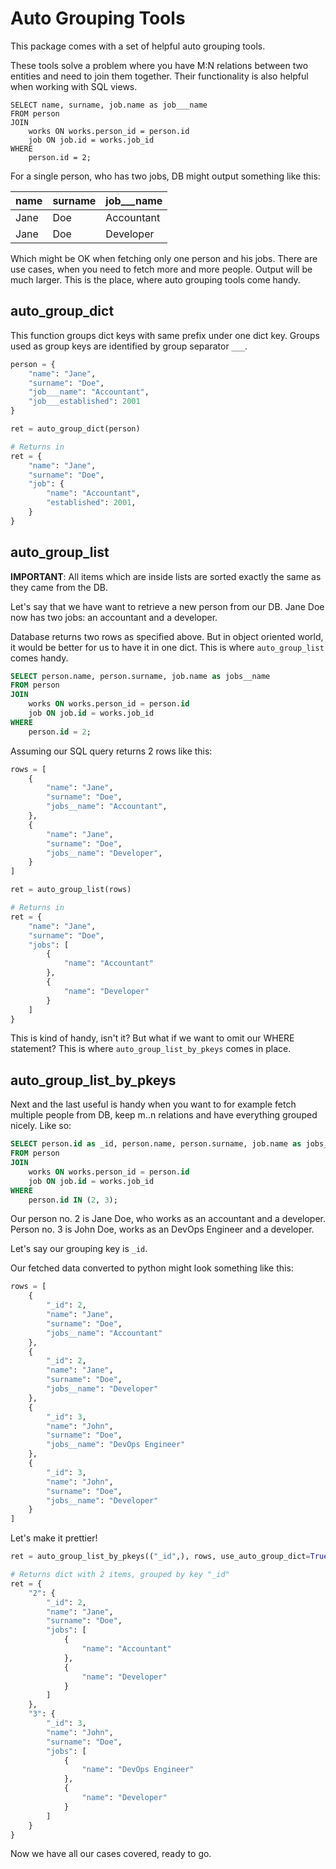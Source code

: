 # Auto Grouping Tools
This package comes with a set of helpful auto grouping tools.

These tools solve a problem where you have M:N relations between two entities and need to join them together.  Their functionality is also helpful when working with SQL views.

```mysql
SELECT name, surname, job.name as job___name
FROM person
JOIN
    works ON works.person_id = person.id
    job ON job.id = works.job_id
WHERE
    person.id = 2;
``` 

For a single person, who has two jobs, DB might output something like this:

| name        | surname        | job___name |
| ----------- | -------------- | ---------- |
| Jane        | Doe            | Accountant |
| Jane        | Doe            | Developer  |

 
Which might be OK when fetching only one person and his jobs. There are use cases, when you need to fetch more and more people. Output will be much larger. This is the place, where auto grouping tools come handy.
 
## auto_group_dict
This function groups dict keys with same prefix under one dict key. Groups used as group keys are identified by group separator `___`.
 
```python
person = {
    "name": "Jane",
    "surname": "Doe",
    "job___name": "Accountant",
    "job___established": 2001
}

ret = auto_group_dict(person)

# Returns in
ret = {
    "name": "Jane",
    "surname": "Doe",
    "job": {
        "name": "Accountant",
        "established": 2001,
    }
}
```
 
## auto_group_list
__IMPORTANT__: All items which are inside lists are sorted exactly the same as they came from the DB.

Let's say that we have want to retrieve a new person from our DB. Jane Doe now has two jobs: an accountant and a developer.

Database returns two rows as specified above. But in object oriented world, it would be better for us to have it in one dict. This is where `auto_group_list` comes handy.

```sql
SELECT person.name, person.surname, job.name as jobs__name
FROM person
JOIN
    works ON works.person_id = person.id
    job ON job.id = works.job_id
WHERE
    person.id = 2;
```

Assuming our SQL query returns 2 rows like this: 

```python
rows = [
    {
        "name": "Jane",
        "surname": "Doe",
        "jobs__name": "Accountant",
    },
    {
        "name": "Jane",
        "surname": "Doe",
        "jobs__name": "Developer",
    }
]

ret = auto_group_list(rows)

# Returns in
ret = {
    "name": "Jane",
    "surname": "Doe",
    "jobs": [
        {
            "name": "Accountant"
        },
        {
            "name": "Developer"
        }
    ]
}
```

This is kind of handy, isn't it? But what if we want to omit our WHERE statement? This is where `auto_group_list_by_pkeys` comes in place.

## auto_group_list_by_pkeys
Next and the last useful is handy when you want to for example fetch multiple people from DB, keep m..n relations and have everything grouped nicely. Like so:
```sql
SELECT person.id as _id, person.name, person.surname, job.name as jobs__name
FROM person
JOIN
    works ON works.person_id = person.id
    job ON job.id = works.job_id
WHERE
    person.id IN (2, 3);
```
Our person no. 2 is Jane Doe, who works as an accountant and a developer. Person no. 3 is John Doe, works as an DevOps Engineer and a developer.

Let's say our grouping key is `_id`.

Our fetched data converted to python might look something like this:
```python
rows = [
    {
        "_id": 2,
        "name": "Jane",
        "surname": "Doe",
        "jobs__name": "Accountant"
    },
    {
        "_id": 2,
        "name": "Jane",
        "surname": "Doe",
        "jobs__name": "Developer"
    },
    {
        "_id": 3,
        "name": "John",
        "surname": "Doe",
        "jobs__name": "DevOps Engineer"
    },
    {
        "_id": 3,
        "name": "John",
        "surname": "Doe",
        "jobs__name": "Developer"
    }
]
```
Let's make it prettier!
```python
ret = auto_group_list_by_pkeys(("_id",), rows, use_auto_group_dict=True)

# Returns dict with 2 items, grouped by key "_id"
ret = {
    "2": {
        "_id": 2,
        "name": "Jane",
        "surname": "Doe",
        "jobs": [
            {
                "name": "Accountant"
            },
            {
                "name": "Developer"
            }
        ]
    },
    "3": {
        "_id": 3,
        "name": "John",
        "surname": "Doe",
        "jobs": [
            {
                "name": "DevOps Engineer"
            },
            {
                "name": "Developer"
            }
        ]
    }
}
```
Now we have all our cases covered, ready to go.
